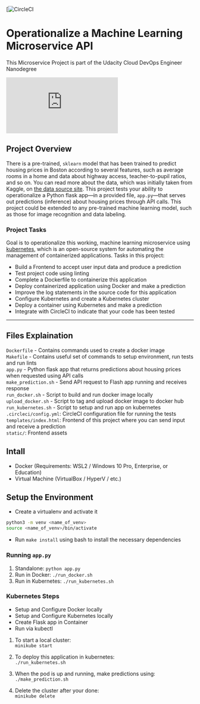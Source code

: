 [![CircleCI]([![CircleCI](https://dl.circleci.com/status-badge/img/gh/Kweeku/project-ml-microservice-kubernetes/tree/main.svg?style=svg)](https://dl.circleci.com/status-badge/redirect/gh/Kweeku/project-ml-microservice-kubernetes/tree/main))

# Operationalize a Machine Learning Microservice API

This Microservice Project is part of the Udacity Cloud DevOps Engineer Nanodegree

![Screenshot](https://files.fm/down.php?i=q4hwh3j3h)

## Project Overview

There is a pre-trained, `sklearn` model that has been trained to predict housing prices in Boston according to several features, such as average rooms in a home and data about highway access, teacher-to-pupil ratios, and so on. You can read more about the data, which was initially taken from Kaggle, on [the data source site](https://www.kaggle.com/c/boston-housing). This project tests your ability to operationalize a Python flask app—in a provided file, `app.py`—that serves out predictions (inference) about housing prices through API calls. This project could be extended to any pre-trained machine learning model, such as those for image recognition and data labeling.

### Project Tasks

Goal is to operationalize this working, machine learning microservice using [kubernetes](https://kubernetes.io/), which is an open-source system for automating the management of containerized applications. Tasks in this project:
* Build a Frontend to accept user input data and produce a prediction
* Test project code using linting
* Complete a Dockerfile to containerize this application
* Deploy containerized application using Docker and make a prediction
* Improve the log statements in the source code for this application
* Configure Kubernetes and create a Kubernetes cluster
* Deploy a container using Kubernetes and make a prediction
* Integrate with CircleCI to indicate that your code has been tested

---
## Files Explaination

`Dockerfile` - Contains commands used to create a docker image  
`Makefile` - Contains useful set of commands to setup environment, run tests and run lints  
`app.py` - Python flask app that returns predictions about housing prices when requested using API calls  
`make_prediction.sh` - Send API request to Flash app running and receives response  
`run_docker.sh` - Script to build and run docker image locally  
`upload_docker.sh` - Script to tag and upload docker image to docker hub  
`run_kubernetes.sh` - Script to setup and run app on kubernetes  
`.circleci/config.yml`: CircleCI configuration file for running the tests  
`templates/index.html`: Frontend of this project where you can send input and receive a prediction  
`static/`: Frontend assets

## Intall

- Docker (Requirements: WSL2 / Windows 10 Pro, Enterprise, or Education)
- Virtual Machine (VirtualBox / HyperV / etc.)

## Setup the Environment

* Create a virtualenv and activate it

```bash
python3 -m venv <name_of_venv>
source <name_of_venv>/bin/activate
```

* Run `make install` using bash to install the necessary dependencies

### Running `app.py`

1. Standalone:  `python app.py`
2. Run in Docker:  `./run_docker.sh`
3. Run in Kubernetes:  `./run_kubernetes.sh`

### Kubernetes Steps

* Setup and Configure Docker locally
* Setup and Configure Kubernetes locally
* Create Flask app in Container
* Run via kubectl

1. To start a local cluster:  
`minikube start`

2. To deploy this application in kubernetes:  
`./run_kubernetes.sh`

3. When the pod is up and running, make predictions using:  
`./make_prediction.sh`

4. Delete the cluster after your done:  
`minikube delete`
